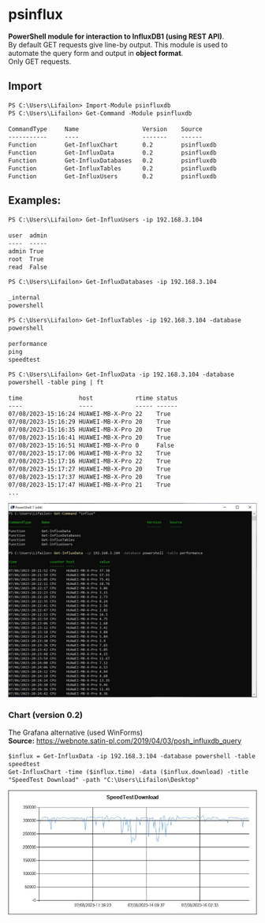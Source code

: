 # psinflux

**PowerShell module for interaction to InfluxDB1 (using REST API)**. \
By default GET requests give line-by output. This module is used to automate the query form and output in **object format**. \
Only GET requests.

## Import
```
PS C:\Users\Lifailon> Import-Module psinfluxdb
PS C:\Users\Lifailon> Get-Command -Module psinfluxdb

CommandType     Name                  Version    Source
-----------     ----                  -------    ------
Function        Get-InfluxChart       0.2        psinfluxdb
Function        Get-InfluxData        0.2        psinfluxdb
Function        Get-InfluxDatabases   0.2        psinfluxdb
Function        Get-InfluxTables      0.2        psinfluxdb
Function        Get-InfluxUsers       0.2        psinfluxdb
```

## Examples:
```
PS C:\Users\Lifailon> Get-InfluxUsers -ip 192.168.3.104

user  admin
----  -----
admin True
root  True
read  False
```

```
PS C:\Users\Lifailon> Get-InfluxDatabases -ip 192.168.3.104

_internal
powershell
```

```
PS C:\Users\Lifailon> Get-InfluxTables -ip 192.168.3.104 -database powershell

performance
ping
speedtest
```
```
PS C:\Users\Lifailon> Get-InfluxData -ip 192.168.3.104 -database powershell -table ping | ft

time                host            rtime status
----                ----            ----- ------
07/08/2023-15:16:24 HUAWEI-MB-X-Pro 22    True
07/08/2023-15:16:29 HUAWEI-MB-X-Pro 20    True
07/08/2023-15:16:35 HUAWEI-MB-X-Pro 20    True
07/08/2023-15:16:41 HUAWEI-MB-X-Pro 20    True
07/08/2023-15:16:51 HUAWEI-MB-X-Pro 0     False
07/08/2023-15:17:06 HUAWEI-MB-X-Pro 32    True
07/08/2023-15:17:16 HUAWEI-MB-X-Pro 22    True
07/08/2023-15:17:27 HUAWEI-MB-X-Pro 20    True
07/08/2023-15:17:37 HUAWEI-MB-X-Pro 20    True
07/08/2023-15:17:47 HUAWEI-MB-X-Pro 21    True
...
```

![Image alt](https://github.com/Lifailon/psinfluxdb/blob/rsa/Screen/Example.jpg)

### Chart (version 0.2)

The Grafana alternative (used WinForms) \
**Source:** https://webnote.satin-pl.com/2019/04/03/posh_influxdb_query

```
$influx = Get-InfluxData -ip 192.168.3.104 -database powershell -table speedtest
Get-InfluxChart -time ($influx.time) -data ($influx.download) -title "SpeedTest Download" -path "C:\Users\Lifailon\Desktop"
```

![Image alt](https://github.com/Lifailon/psinfluxdb/blob/rsa/Screen/Chart.jpeg)
